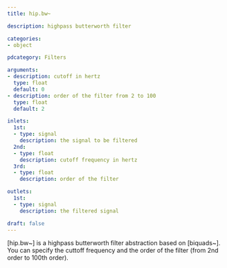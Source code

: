 ```yaml
---
title: hip.bw~

description: highpass butterworth filter

categories:
- object

pdcategory: Filters

arguments:
- description: cutoff in hertz
  type: float
  default: 0
- description: order of the filter from 2 to 100
  type: float
  default: 2

inlets:
  1st:
  - type: signal
    description: the signal to be filtered
  2nd:
  - type: float
    description: cutoff frequency in hertz
  3rd:
  - type: float
    description: order of the filter

outlets:
  1st:
  - type: signal
    description: the filtered signal

draft: false
---
```


[hip.bw~] is a highpass butterworth filter abstraction based on [biquads~]. You can specify the cuttoff frequency and the order of the filter (from 2nd order to 100th order).

